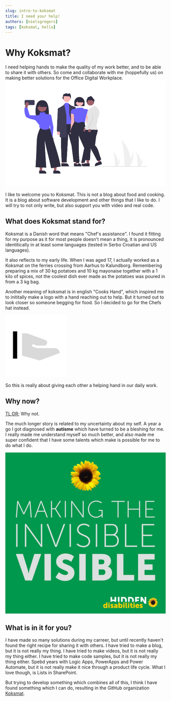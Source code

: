 ```yaml
---
slug: intro-to-koksmat
title: I need your help!
authors: [nielsgregers]
tags: [koksmat, hello]
---
```


# Why Koksmat?
I need helping hands to make the quality of my work better, and to be able to share it with others.  So come and collaborate with me (hoppefully us) on making better solutions for the Office Digital Workplace.
![](undraw_Group_selfie_re_h8gb.png)

I like to welcome you to Koksmat. This is not a blog about food and cooking. It is a blog about software development and other things that I like to do. I will try to not only write, but also support you with video and real code.

## What does Koksmat stand for?


Koksmat is a Danish word that means "Chef's assistance". I found it fitting for my purpose as it for most people doesn't mean a thing, it is pronounced identitically in at least some languages (tested in Serbo Croatian and US languages).

It also reflects to my early life. When I was aged 17, I actually worked as a Koksmat on the ferries crossing from Aarhus to Kalundborg. Remembering preparing a mix of 30 kg potatoes and 10 kg mayonaise together with a 1 kilo of spices, not the coolest dish ever made as the potatoes was poured in from a 3 kg bag.

Another meaning of koksmat is in english "Cooks Hand", which inspired me to inititally make a logo with a hand reaching out to help. But it turned out to look closer so someone begging for food. So I decided to go for the Chefs hat instead.



![](koksmat%20Icon.png)


So this is really about giving each other a helping hand in our daily work.

## Why now?
[TL;DR](https://www.urbandictionary.com/define.php?term=tl%3Bdr); Why not. 

The much longer story is related to my uncertainty about my self. A year a go I got diagnosed with **autisme** which have turned to be a bleshing for me. I really made me understand myself so much better, and also made me super confident that I have some talents which make is possible for me to do what I do.

![](Hidden-Disabilities-Program.jpg)

## What is in it for you?

I have made so many solutions during my carreer, but until recently haven't found the right recipe for sharing it with others. I have tried to make a blog, but it is not really my thing. I have tried to make videos, but it is not really my thing either. I have tried to make code samples, but it is not really my thing either. Spebd years with Logic Apps, PowerApps and Power Automate, but it is not really make it nice through a product life cycle. What I love though, is Lists in SharePoint.

But trying to develop something which combines all of this, I think I have found something which I can do, resulting in the GitHub organization [Koksmat](https://www.github.com/koksmat-com).









